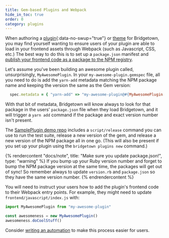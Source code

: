 ```yaml
---
title: Gem-based Plugins and Webpack
hide_in_toc: true
order: 0
category: plugins
---
```


When authoring a [plugin](/docs/plugins#creating-a-gem){:data-no-swup="true"}
or [theme](/docs/themes) for Bridgetown, you may find
yourself wanting to ensure users of your plugin are able to load in your
frontend assets through Webpack (such as Javascript, CSS, etc.) The best way to
do this is to set up a `package.json` manifest and [publish your frontend code as a package to the NPM registry](https://docs.npmjs.com/creating-node-js-modules#create-the-file-that-will-be-loaded-when-your-module-is-required-by-another-application).

Let's assume you've been building an awesome plugin called, unsurprisingly,
`MyAwesomePlugin`. In your `my-awesome-plugin.gemspec` file, all you need to do is
add the `yarn-add` metadata matching the NPM package name and keeping the version
the same as the Gem version:

```ruby
  spec.metadata = { "yarn-add" => "my-awesome-plugin@#{MyAwesomePlugin::VERSION}" }
```

With that bit of metadata, Bridgetown will know always to look for that package in
the users' `package.json` file when they load Bridgetown, and it will trigger a
`yarn add` command if the package and exact version number isn't present.

The [SamplePlugin demo repo](https://github.com/bridgetownrb/bridgetown-sample-plugin)
includes a `script/release` command you can use to run the test suite, release a
new version of the gem, and release a new version of the NPM package all in one
go. (This will also be present if you set up your plugin using the `bridgetown plugins new` command.)

{% rendercontent "docs/note", title: "Make sure you update package.json!", type: "warning" %}
If you bump up your Ruby version number and forget to bump the NPM package version
at the same time, the packages will get out of sync! So remember always to update
`version.rb` and `package.json` so they have the same version number.
{% endrendercontent %}

You will need to instruct your users how to add the plugin's frontend code to their
Webpack entry points. For example, they might need to update `frontend/javascript/index.js` with:

```js
import MyAwesomePlugin from "my-awesome-plugin"

const awesomeness = new MyAwesomePlugin()
awesomeness.doCoolStuff()
```

Consider [writing an automation](/docs/automations) to make this process
easier for users.
